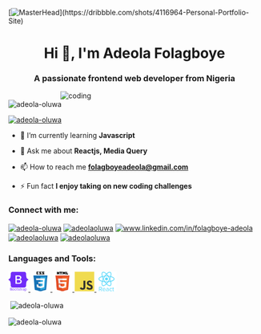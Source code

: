 
[![MasterHead](https://1.bp.blogspot.com/-7A4WynwLsM...)](https://dribbble.com/shots/4116964-Personal-Portfolio-Site)
<h1 align="center">Hi 👋, I'm Adeola Folagboye</h1>

<h3 align="center">A passionate frontend web developer from Nigeria</h3>
<img align='right' alt='coding' width='400' src='https://github.com/Anmol-Baranwal/Cool-GIFs-For-GitHub'/>

<p align="left"> <img src="https://komarev.com/ghpvc/?username=adeola-oluwa&label=Profile%20views&color=0e75b6&style=flat" alt="adeola-oluwa" /> </p>

<p align="left"> <a href="https://github.com/ryo-ma/github-profile-trophy"><img src="https://github-profile-trophy.vercel.app/?username=adeola-oluwa" alt="adeola-oluwa" /></a> </p>

- 🌱 I’m currently learning **Javascript**

- 💬 Ask me about **Reactjs, Media Query**

- 📫 How to reach me **folagboyeadeola@gmail.com**

- ⚡ Fun fact **I enjoy taking on new coding challenges**

<h3 align="left">Connect with me:</h3>
<p align="left">
<a href="https://codepen.io/adeola-oluwa" target="blank"><img align="center" src="https://raw.githubusercontent.com/rahuldkjain/github-profile-readme-generator/master/src/images/icons/Social/codepen.svg" alt="adeola-oluwa" height="30" width="40" /></a>
<a href="https://dev.to/adeolaoluwa" target="blank"><img align="center" src="https://raw.githubusercontent.com/rahuldkjain/github-profile-readme-generator/master/src/images/icons/Social/devto.svg" alt="adeolaoluwa" height="30" width="40" /></a>
<a href="https://linkedin.com/in/www.linkedin.com/in/folagboye-adeola" target="blank"><img align="center" src="https://raw.githubusercontent.com/rahuldkjain/github-profile-readme-generator/master/src/images/icons/Social/linked-in-alt.svg" alt="www.linkedin.com/in/folagboye-adeola" height="30" width="40" /></a>
<a href="https://www.codechef.com/users/adeolaoluwa" target="blank"><img align="center" src="https://cdn.jsdelivr.net/npm/simple-icons@3.1.0/icons/codechef.svg" alt="adeolaoluwa" height="30" width="40" /></a>
<a href="https://www.topcoder.com/members/adeolaoluwa" target="blank"><img align="center" src="https://raw.githubusercontent.com/rahuldkjain/github-profile-readme-generator/master/src/images/icons/Social/topcoder.svg" alt="adeolaoluwa" height="30" width="40" /></a>
</p>

<h3 align="left">Languages and Tools:</h3>
<p align="left"> <a href="https://getbootstrap.com" target="_blank" rel="noreferrer"> <img src="https://raw.githubusercontent.com/devicons/devicon/master/icons/bootstrap/bootstrap-plain-wordmark.svg" alt="bootstrap" width="40" height="40"/> </a> <a href="https://www.w3schools.com/css/" target="_blank" rel="noreferrer"> <img src="https://raw.githubusercontent.com/devicons/devicon/master/icons/css3/css3-original-wordmark.svg" alt="css3" width="40" height="40"/> </a> <a href="https://www.w3.org/html/" target="_blank" rel="noreferrer"> <img src="https://raw.githubusercontent.com/devicons/devicon/master/icons/html5/html5-original-wordmark.svg" alt="html5" width="40" height="40"/> </a> <a href="https://developer.mozilla.org/en-US/docs/Web/JavaScript" target="_blank" rel="noreferrer"> <img src="https://raw.githubusercontent.com/devicons/devicon/master/icons/javascript/javascript-original.svg" alt="javascript" width="40" height="40"/> </a> <a href="https://reactjs.org/" target="_blank" rel="noreferrer"> <img src="https://raw.githubusercontent.com/devicons/devicon/master/icons/react/react-original-wordmark.svg" alt="react" width="40" height="40"/> </a>  </p>

<p>&nbsp;<img align="center" src="https://github-readme-stats.vercel.app/api?username=adeola-oluwa&show_icons=true&locale=en" alt="adeola-oluwa" /></p>

<p><img align="center" src="https://github-readme-streak-stats.herokuapp.com/?user=adeola-oluwa&" alt="adeola-oluwa" /></p>
 
